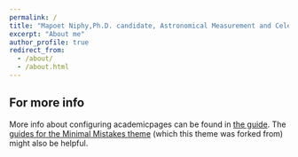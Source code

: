 ```yaml
---
permalink: /
title: "Mapoet Niphy,Ph.D. candidate, Astronomical Measurement and Celestial Mechanics"
excerpt: "About me"
author_profile: true
redirect_from: 
  - /about/
  - /about.html
---
```



For more info
------
More info about configuring academicpages can be found in [the guide](https://academicpages.github.io/markdown/). The [guides for the Minimal Mistakes theme](https://mmistakes.github.io/minimal-mistakes/docs/configuration/) (which this theme was forked from) might also be helpful.
